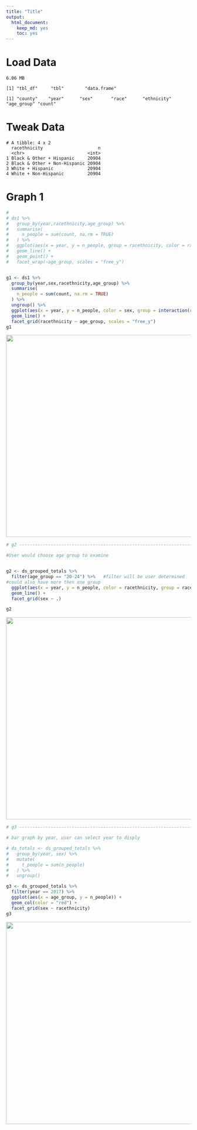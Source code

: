 ```yaml
---
title: "Title"
output:
  html_document:
    keep_md: yes
    toc: yes
---
```


<!-- These two chunks should be added in the beginning of every .Rmd that you want to source an .R script -->
<!--  The 1st mandatory chunck  -->
<!--  Set the working directory to the repository's base directory -->


<!--  The 2nd mandatory chunck  -->
<!-- Set the report-wide options, and point to the external code file. -->




<!-- Load 'sourced' R files.  Suppress the output when loading packages. --> 



<!-- Load the sources.  Suppress the output when loading sources. --> 



<!-- Load any Global functions and variables declared in the R file.  Suppress the output. --> 


<!-- Declare any global functions specific to a Rmd output.  Suppress the output. --> 


# Load Data

<!-- Load the datasets.   -->

```
6.06 MB
```

```
[1] "tbl_df"     "tbl"        "data.frame"
```

```
[1] "county"    "year"      "sex"       "race"      "ethnicity" "age_group" "count"    
```

<!-- Inspect the datasets.   -->


# Tweak Data

<!-- Tweak the datasets.   -->

```
# A tibble: 4 x 2
  racethnicity                     n
  <chr>                        <int>
1 Black & Other + Hispanic     20904
2 Black & Other + Non-Hispanic 20904
3 White + Hispanic             20904
4 White + Non-Hispanic         20904
```



<!-- Basic table view.   -->


<!-- G1   -->

# Graph 1 


```r
# 
# ds1 %>% 
#   group_by(year,racethnicity,age_group) %>% 
#   summarise(
#     n_people = sum(count, na.rm = TRUE)
#   ) %>% 
#   ggplot(aes(x = year, y = n_people, group = racethnicity, color = racethnicity)) +
#   geom_line() +
#   geom_point() +
#   facet_wrap(~age_group, scales = "free_y") 


g1 <- ds1 %>% 
  group_by(year,sex,racethnicity,age_group) %>% 
  summarise(
    n_people = sum(count, na.rm = TRUE)
  ) %>% 
  ungroup() %>% 
  ggplot(aes(x = year, y = n_people, color = sex, group = interaction(racethnicity, sex))) +
  geom_line() +
  facet_grid(racethnicity ~ age_group, scales = "free_y")
g1
```

<img src="figure_rmd/g1-1.png" width="550px" />

```r
# g2 ----------------------------------------------------------------------

#User would choose age group to examine


g2 <- ds_grouped_totals %>% 
  filter(age_group == "20-24") %>%   #filter will be user determined
#could also have more then one group
  ggplot(aes(x = year, y = n_people, color = racethnicity, group = racethnicity)) +
  geom_line() +
  facet_grid(sex ~ .) 

g2
```

<img src="figure_rmd/g1-2.png" width="550px" />

```r
# g3 ----------------------------------------------------------------------

# bar graph by year, user can select year to disply

# ds_totals <- ds_grouped_totals %>% 
#   group_by(year, sex) %>% 
#   mutate(
#     t_people = sum(n_people)
#   ) %>% 
#   ungroup()

g3 <- ds_grouped_totals %>% 
  filter(year == 2017) %>% 
  ggplot(aes(x = age_group, y = n_people)) +
  geom_col(color = "red") +
  facet_grid(sex ~ racethnicity)
g3
```

<img src="figure_rmd/g1-3.png" width="550px" />


